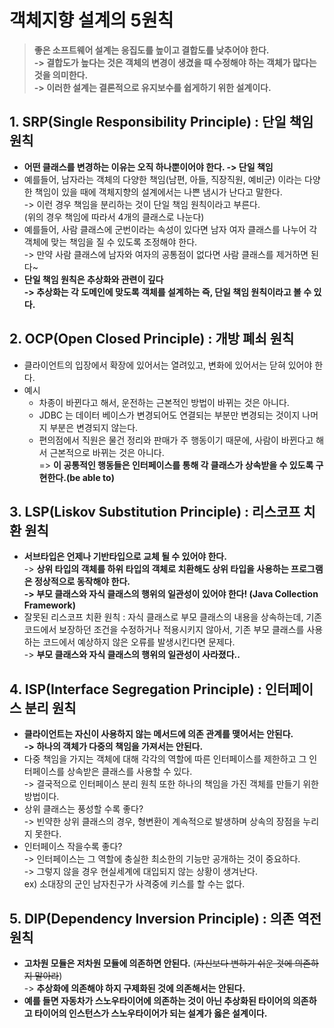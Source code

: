 # 객체지향 설계의 5원칙

> **좋은 소프트웨어 설계는 응집도를 높이고 결합도를 낮추어야 한다.**\
> **-> 결합도가 높다는 것은 객체의 변경이 생겼을 때 수정해야 하는 객체가 많다는 것을 의미한다.** \
> **-> 이러한 설계는 결론적으로 유지보수를 쉽게하기 위한 설계이다.**

## 1. SRP(Single Responsibility Principle) : 단일 책임 원칙

* **어떤 클래스를 변경하는 이유는 오직 하나뿐이어야 한다. -> 단일 책임**
* 예를들어, 남자라는 객체의 다양한 책임(남편, 아들, 직장직원, 예비군) 이라는 다양한 책임이 있을 때에 객체지향의 설계에서는 나쁜 냄시가 난다고 말한다.\
  \-> 이런 경우 책임을 분리하는 것이 단일 책임 원칙이라고 부른다.\
  (위의 경우 책임에 따라서 4개의 클래스로 나눈다)
* &#x20;예를들어, 사람 클래스에 군번이라는 속성이 있다면 남자 여자 클래스를 나누어 각 객체에 맞는 책임을 질 수 있도록 조정해야 한다. \
  \-> 만약 사람 클래스에 남자와 여자의 공통점이 없다면 사람 클래스를 제거하면 된다\~
* **단일 책임 원칙은 추상화와 관련이 깊다**\
  **-> 추상화는 각 도메인에 맞도록 객체를 설계하는 즉, 단일 책임 원칙이라고 볼 수 있다.**&#x20;

## 2. OCP(Open Closed Principle) : 개방 폐쇠 원칙

* 클라이언트의 입장에서 확장에 있어서는 열려있고, 변화에 있어서는 닫혀 있어야 한다.&#x20;
* 예시
  * 차종이 바뀐다고 해서, 운전하는 근본적인 방법이 바뀌는 것은 아니다.&#x20;
  * JDBC 는 데이터 베이스가 변경되어도 연결되는 부분만 변경되는 것이지 나머지 부분은 변경되지 않는다.
  * 편의점에서 직원은 물건 정리와 판매가 주 행동이기 때문에, 사람이 바뀐다고 해서 근본적으로 바뀌는 것은 아니다. \
    \=> **이 공통적인 행동들은 인터페이스를 통해 각 클래스가 상속받을 수 있도록 구현한다.(be able to)**

## 3. LSP(Liskov Substitution Principle) : 리스코프 치환 원칙

* **서브타입은 언제나 기반타입으로 교체 될 수 있어야 한다.** \
  \-> **상위 타입의 객체를 하위 타입의 객체로 치환해도 상위 타입을 사용하는 프로그램은 정상적으로 동작해야 한다.**\
  **-> 부모 클래스와 자식 클래스의 행위의 일관성이 있어야 한다! (Java Collection Framework)**
* 잘못된 리스코프 치환 원칙 : 자식 클래스로 부모 클래스의 내용을 상속하는데, 기존 코드에서 보장하던 조건을 수정하거나 적용시키지 않아서, 기존 부모 클래스를 사용하는 코드에서 예상하지 않은 오류를 발생시킨다면 문제다.\
  \-> **부모 클래스와 자식 클래스의 행위의 일관성이 사라졌다..**&#x20;

## 4. ISP(Interface Segregation Principle) : 인터페이스 분리 원칙

* **클라이언트는 자신이 사용하지 않는 메서드에 의존 관계를 맺어서는 안된다.** \
  **-> 하나의 객체가 다중의 책임을 가져서는 안된다.**&#x20;
* 다중 책임을 가지는 객체에 대해 각각의 역할에 따른 인터페이스를 제한하고 그 인터페이스를 상속받은 클래스를 사용할 수 있다. \
  \-> 결국적으로 인터페이스 분리 원칙 또한 하나의 책임을 가진 객체를 만들기 위한 방법이다.&#x20;
* 상위 클래스는 풍성할 수록 좋다?\
  \-> 빈약한 상위 클래스의 경우, 형변환이 계속적으로 발생하며 상속의 장점을 누리지 못한다.&#x20;
* 인터페이스 작을수록 좋다?\
  \-> 인터페이스는 그  역할에 충실한 최소한의 기능만 공개하는 것이 중요하다.\
  \-> 그렇지 않을 경우 현실세계에 대입되지 않는 상황이 생겨난다. \
  &#x20;   ex) 소대장의 군인 남자친구가 사격중에 키스를 할 수는 없다.

## 5. DIP(Dependency Inversion Principle) : 의존 역전 원칙

* **고차원 모듈은 저차원 모듈에 의존하면 안된다.** (~~자신보다 변하기 쉬운 것에 의존하지 말아라~~)\
  \-> **추상화에 의존해야 하지 구제화된 것에 의존해서는 안된다.**
* **예를 들면 자동차가 스노우타이어에 의존하는 것이 아닌 추상화된 타이어의 의존하고 타이어의 인스턴스가 스노우타이어가 되는 설계가 옳은 설계이다.**
